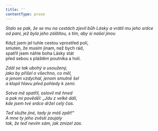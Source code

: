 ```yaml
---
title: ''
contentType: prose
---
```


<section>

_Stalo se pak, že se mu na cestách zjevil bůh Lásky a vrátil mu jeho srdce od paní, jež byla jeho záštitou, s tím, aby si našel jinou_

</section>

<section>

Když jsem jel tuhle cestou vprostřed polí,  
smuten, že musím jinam, než bych rád,  
spatřil jsem náhle boha Lásky stát  
před sebou s pláštěm poutníka a holí.

_Zdál se tak ubohý a usoužený,  
jako by přišel o všechno, co měl,  
a jenom vzdychal, jenom smutně šel  
a klopil hlavu před pohledy k zemi._

</section>

<section>

_Sotva mě spatřil, oslovil mě hned  
a pak mi pověděl: „Jdu z velké dáli,  
kde jsem tvé srdce držel celý čas._

</section>

<section>

_Teď služte jiné, tady je máš zpět!“  
A mne ty jeho zvěsti zaujaly  
tak, že teď nevím sám, jak zmizel zas._

</section>

